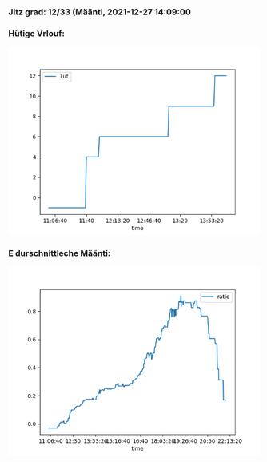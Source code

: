 ### Jitz grad: 12/33 (Määnti, 2021-12-27 14:09:00

### Hütige Vrlouf:
![Graph](Today.png)

### E durschnittleche Määnti:
![Graph](Määnti.png)